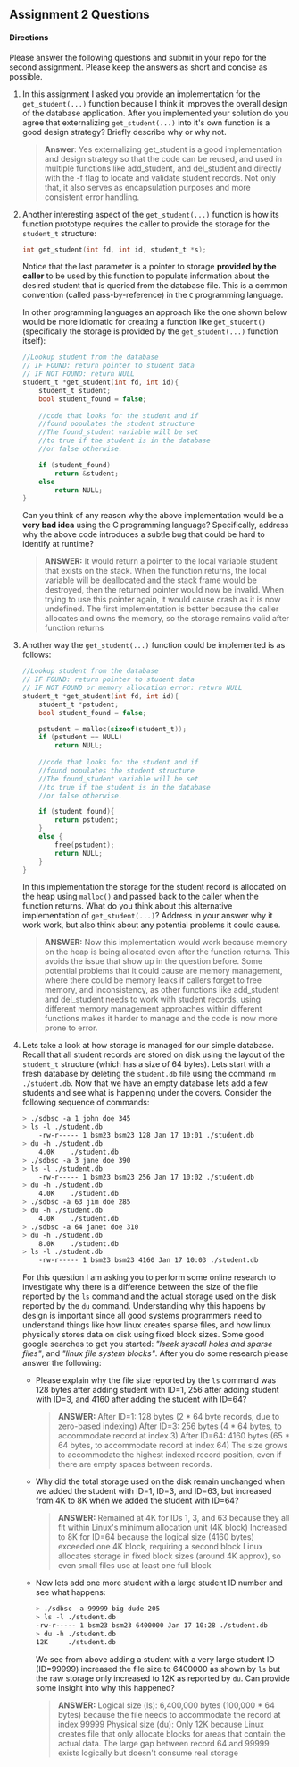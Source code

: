 ## Assignment 2 Questions

#### Directions
Please answer the following questions and submit in your repo for the second assignment.  Please keep the answers as short and concise as possible.

1. In this assignment I asked you provide an implementation for the `get_student(...)` function because I think it improves the overall design of the database application.   After you implemented your solution do you agree that externalizing `get_student(...)` into it's own function is a good design strategy?  Briefly describe why or why not.

    > **Answer**: Yes externalizing get_student is a good implementation and design strategy so that the code can be reused, and used in multiple functions like add_student, and del_student and directly with the -f flag to locate and validate student records. Not only that, it also serves as encapsulation purposes and more consistent error handling.

2. Another interesting aspect of the `get_student(...)` function is how its function prototype requires the caller to provide the storage for the `student_t` structure:

    ```c
    int get_student(int fd, int id, student_t *s);
    ```

    Notice that the last parameter is a pointer to storage **provided by the caller** to be used by this function to populate information about the desired student that is queried from the database file. This is a common convention (called pass-by-reference) in the `C` programming language. 

    In other programming languages an approach like the one shown below would be more idiomatic for creating a function like `get_student()` (specifically the storage is provided by the `get_student(...)` function itself):

    ```c
    //Lookup student from the database
    // IF FOUND: return pointer to student data
    // IF NOT FOUND: return NULL
    student_t *get_student(int fd, int id){
        student_t student;
        bool student_found = false;
        
        //code that looks for the student and if
        //found populates the student structure
        //The found_student variable will be set
        //to true if the student is in the database
        //or false otherwise.

        if (student_found)
            return &student;
        else
            return NULL;
    }
    ```
    Can you think of any reason why the above implementation would be a **very bad idea** using the C programming language?  Specifically, address why the above code introduces a subtle bug that could be hard to identify at runtime? 

    > **ANSWER:** It would return a pointer to the local variable student that exists on the stack. When the function returns, the local variable will be deallocated and the stack frame would be destroyed, then the returned pointer would now be invalid. When trying to use this pointer again, it would cause crash as it is now undefined. The first implementation is better because the caller allocates and owns the memory, so the storage remains valid after function returns 

3. Another way the `get_student(...)` function could be implemented is as follows:

    ```c
    //Lookup student from the database
    // IF FOUND: return pointer to student data
    // IF NOT FOUND or memory allocation error: return NULL
    student_t *get_student(int fd, int id){
        student_t *pstudent;
        bool student_found = false;

        pstudent = malloc(sizeof(student_t));
        if (pstudent == NULL)
            return NULL;
        
        //code that looks for the student and if
        //found populates the student structure
        //The found_student variable will be set
        //to true if the student is in the database
        //or false otherwise.

        if (student_found){
            return pstudent;
        }
        else {
            free(pstudent);
            return NULL;
        }
    }
    ```
    In this implementation the storage for the student record is allocated on the heap using `malloc()` and passed back to the caller when the function returns. What do you think about this alternative implementation of `get_student(...)`?  Address in your answer why it work work, but also think about any potential problems it could cause.  
    
    > **ANSWER:** Now this implementation would work because memory on the heap is being allocated even after the function returns. This avoids the issue that show up in the question before. Some potential problems that it could cause are memory management, where there could be memory leaks if callers forget to free memory, and inconsistency, as other functions like add_student and del_student needs to work with student records, using different memory management approaches within different functions makes it harder to manage and the code is now more prone to error.


4. Lets take a look at how storage is managed for our simple database. Recall that all student records are stored on disk using the layout of the `student_t` structure (which has a size of 64 bytes).  Lets start with a fresh database by deleting the `student.db` file using the command `rm ./student.db`.  Now that we have an empty database lets add a few students and see what is happening under the covers.  Consider the following sequence of commands:

    ```bash
    > ./sdbsc -a 1 john doe 345
    > ls -l ./student.db
        -rw-r----- 1 bsm23 bsm23 128 Jan 17 10:01 ./student.db
    > du -h ./student.db
        4.0K    ./student.db
    > ./sdbsc -a 3 jane doe 390
    > ls -l ./student.db
        -rw-r----- 1 bsm23 bsm23 256 Jan 17 10:02 ./student.db
    > du -h ./student.db
        4.0K    ./student.db
    > ./sdbsc -a 63 jim doe 285 
    > du -h ./student.db
        4.0K    ./student.db
    > ./sdbsc -a 64 janet doe 310
    > du -h ./student.db
        8.0K    ./student.db
    > ls -l ./student.db
        -rw-r----- 1 bsm23 bsm23 4160 Jan 17 10:03 ./student.db
    ```

    For this question I am asking you to perform some online research to investigate why there is a difference between the size of the file reported by the `ls` command and the actual storage used on the disk reported by the `du` command.  Understanding why this happens by design is important since all good systems programmers need to understand things like how linux creates sparse files, and how linux physically stores data on disk using fixed block sizes.  Some good google searches to get you started: _"lseek syscall holes and sparse files"_, and _"linux file system blocks"_.  After you do some research please answer the following:

    - Please explain why the file size reported by the `ls` command was 128 bytes after adding student with ID=1, 256 after adding student with ID=3, and 4160 after adding the student with ID=64? 

        > **ANSWER:** 
        After ID=1: 128 bytes (2 * 64 byte records, due to zero-based indexing)
        After ID=3: 256 bytes (4 * 64 bytes, to accommodate record at index 3)
        After ID=64: 4160 bytes (65 * 64 bytes, to accommodate record at index 64)
        The size grows to accommodate the highest indexed record position, even if there are empty spaces between records.

    -   Why did the total storage used on the disk remain unchanged when we added the student with ID=1, ID=3, and ID=63, but increased from 4K to 8K when we added the student with ID=64? 

        > **ANSWER:** 
        Remained at 4K for IDs 1, 3, and 63 because they all fit within Linux's minimum allocation unit (4K block)
        Increased to 8K for ID=64 because the logical size (4160 bytes) exceeded one 4K block, requiring a second block
        Linux allocates storage in fixed block sizes (around 4K approx), so even small files use at least one full block

    - Now lets add one more student with a large student ID number  and see what happens:

        ```bash
        > ./sdbsc -a 99999 big dude 205 
        > ls -l ./student.db
        -rw-r----- 1 bsm23 bsm23 6400000 Jan 17 10:28 ./student.db
        > du -h ./student.db
        12K     ./student.db
        ```
        We see from above adding a student with a very large student ID (ID=99999) increased the file size to 6400000 as shown by `ls` but the raw storage only increased to 12K as reported by `du`.  Can provide some insight into why this happened?

        > **ANSWER:** 
        Logical size (ls): 6,400,000 bytes (100,000 * 64 bytes) because the file needs to accommodate the record at index 99999
        Physical size (du): Only 12K because Linux creates file that only allocate blocks for areas that contain the actual data. The large gap between record 64 and 99999 exists logically but doesn't consume real storage